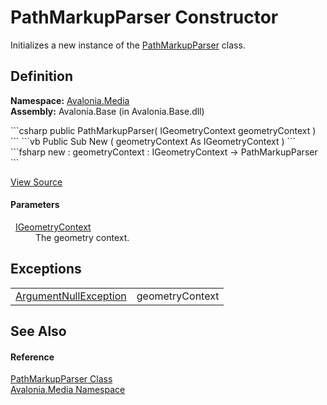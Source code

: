 # PathMarkupParser Constructor


Initializes a new instance of the <a href="T_Avalonia_Media_PathMarkupParser">PathMarkupParser</a> class.



## Definition
**Namespace:** <a href="N_Avalonia_Media">Avalonia.Media</a>  
**Assembly:** Avalonia.Base (in Avalonia.Base.dll)

<Tabs groupId="api-code-preview">
<TabItem value="csharp" label="C#">
```csharp
public PathMarkupParser(
	IGeometryContext geometryContext
)
```
</TabItem>
<TabItem value="vb" label="VB">
```vb
Public Sub New ( 
	geometryContext As IGeometryContext
)
```
</TabItem>
<TabItem value="fsharp" label="F#">
```fsharp
new : 
        geometryContext : IGeometryContext -> PathMarkupParser
```
</TabItem>
</Tabs>



<a href="https://github.com/AvaloniaUI/Avalonia/tree/master/src/Avalonia.Base/Media/PathMarkupParser.cs#L43" title="View the source code">View Source</a>



#### Parameters
<dl><dt>  <a href="T_Avalonia_Platform_IGeometryContext">IGeometryContext</a></dt><dd>The geometry context.</dd></dl>

## Exceptions
<table>
<tr>
<td><a href="https://learn.microsoft.com/dotnet/api/system.argumentnullexception" target="_blank" rel="noopener noreferrer">ArgumentNullException</a></td>
<td>geometryContext</td>
</tr>
</table>

## See Also


#### Reference
<a href="T_Avalonia_Media_PathMarkupParser">PathMarkupParser Class</a>  
<a href="N_Avalonia_Media">Avalonia.Media Namespace</a>  

